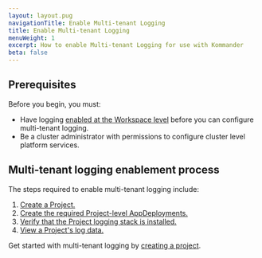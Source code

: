 ```yaml
---
layout: layout.pug
navigationTitle: Enable Multi-tenant Logging
title: Enable Multi-tenant Logging
menuWeight: 1
excerpt: How to enable Multi-tenant Logging for use with Kommander
beta: false
---
```


<!-- markdownlint-disable MD030 -->

## Prerequisites

Before you begin, you must:

-  Have logging [enabled at the Workspace level](../../enable-logging) before you can configure multi-tenant logging.
-  Be a cluster administrator with permissions to configure cluster level platform services.

## Multi-tenant logging enablement process

The steps required to enable multi-tenant logging include:

1. [Create a Project.](../../multi-tenant-logging/create-project-for-logging)
1. [Create the required Project-level AppDeployments.](../../multi-tenant-logging/create-appdeployment)
1. [Verify that the Project logging stack is installed.](../../multi-tenant-logging/verify-proj-logstack-install)
1. [View a Project's log data.](../../multi-tenant-logging/view-proj-logdata)

Get started with multi-tenant logging by [creating a project][create-project-logging].

[create-project-logging]: ../create-project-for-logging
